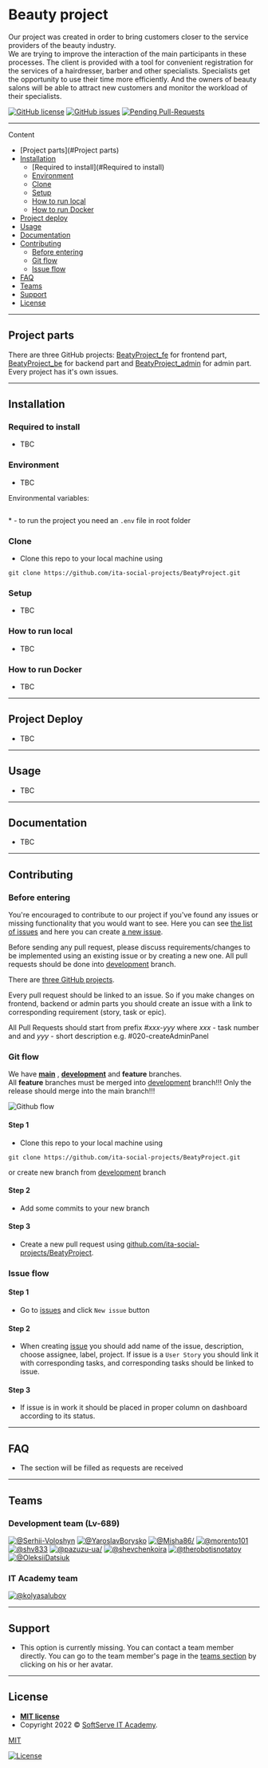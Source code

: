 
# Beauty project

Our project was created in order to bring customers closer to the service providers of the beauty industry.    
We are trying to improve the interaction of the main participants in these processes. The client is provided with a tool for convenient registration for the services of a hairdresser, barber and other specialists. Specialists get the opportunity to use their time more efficiently. And the owners of beauty salons will be able to attract new customers and monitor the workload of their specialists.

[![GitHub license](https://img.shields.io/github/license/ita-social-projects/BeatyProject)](https://github.com/ita-social-projects/BeatyProject/blob/master/LICENSE)
[![GitHub issues](https://img.shields.io/github/issues/ita-social-projects/BeatyProject)](https://github.com/ita-social-projects/BeatyProject/issues)
[![Pending Pull-Requests](https://img.shields.io/github/issues-pr/ita-social-projects/BeatyProject?style=flat-square)](https://github.com/ita-social-projects/BeatyProject/pulls)

---
Content
- [Project parts](#Project parts)
- [Installation](#Installation)
  - [Required to install](#Required to install)
  - [Environment](#Environment)
  - [Clone](#Clone)
  - [Setup](#Setup)
  - [How to run local](#How-to-run-local)
  - [How to run Docker](#How-to-run-Docker)
- [Project deploy](#project-deploy)
- [Usage](#Usage)
- [Documentation](#Documentation)
- [Contributing](#contributing)
  - [Before entering](#Before-entering)
  - [Git flow](#git-flow)
  - [Issue flow](#git-flow)
- [FAQ](#faq)
- [Teams](#Teams)
- [Support](#support)
- [License](#license)

----

## Project parts

There are three GitHub projects: [BeatyProject_fe](https://github.com/ita-social-projects/BeatyProject) for frontend part, [BeatyProject_be](https://github.com/ita-social-projects/BeatyProject) for backend part and [BeatyProject_admin](https://github.com/ita-social-projects/BeatyProject) for admin part. Every project has it's own issues.


----

## Installation

### Required to install

- TBC

### Environment

- TBC   


Environmental variables:
```buildoutcfg

```

 <a name="footnote">*</a> - to run the project you need an `.env` file in root folder

### Clone

-  Clone this repo to your local machine using   
  ```
  git clone https://github.com/ita-social-projects/BeatyProject.git
  ```

### Setup

- TBC

### How to run local

- TBC

### How to run Docker

- TBC

----

## Project Deploy

- TBC

---
## Usage

- TBC

----

## Documentation

- TBC

---

## Contributing

### Before entering

You're encouraged to contribute to our project if you've found any issues or missing functionality that you would want to see. Here you can see [the list of issues](https://github.com/ita-social-projects/BeatyProject/issues) and here you can create [a new issue](https://github.com/ita-social-projects/BeatyProject/issues/new/choose).

Before sending any pull request, please discuss requirements/changes to be implemented using an existing issue or by creating a new one. All pull requests should be done into [development](https://github.com/ita-social-projects/BeatyProject/tree/development) branch.

There are [three GitHub projects](#Project-parts).

Every pull request should be linked to an issue. So if you make changes on frontend, backend or admin parts you should create an issue with a link to corresponding requirement (story, task or epic).

All Pull Requests should start from prefix _#xxx-yyy_ where _xxx_ - task number and and _yyy_ - short description
e.g. #020-createAdminPanel

### Git flow

We have **[main](https://github.com/ita-social-projects/BeatyProject/)** , **[development](https://github.com/ita-social-projects/BeatyProject/tree/development)** and **feature** branches.  
All **feature** branches must be merged into [development](https://github.com/ita-social-projects/BeatyProject/tree/development) branch!!!
Only the release should merge into the main branch!!!

![Github flow](<https://wac-cdn.atlassian.com/dam/jcr:b5259cce-6245-49f2-b89b-9871f9ee3fa4/03%20(2).svg?cdnVersion=1312>)

#### Step 1


-  Clone this repo to your local machine using   
  ```
  git clone https://github.com/ita-social-projects/BeatyProject.git
  ```
  or create new branch from [development](https://github.com/ita-social-projects/BeatyProject/tree/development) branch


#### Step 2

- Add some commits to your new branch

#### Step 3

- Create a new pull request using <a href="https://github.com/ita-social-projects/BeatyProject/compare/" target="_blank">github.com/ita-social-projects/BeatyProject</a>.


### Issue flow

#### Step 1

- Go to [issues](https://github.com/ita-social-projects/BeatyProject/issues) and click `New issue` button

#### Step 2

- When creating [issue](https://github.com/ita-social-projects/BeatyProject/issues/new/choose) you should add name of the issue, description, choose assignee, label, project. If issue is a `User Story` you should link it with corresponding tasks, and corresponding tasks should be linked to issue.

#### Step 3

- If issue is in work it should be placed in proper column on dashboard according to its status.

---

## FAQ

- The section will be filled as requests are received

----

## Teams

### Development team (Lv-689)
[![@Serhii-Voloshyn](https://github.com/Serhii-Voloshyn.png?size=200)](https://github.com/Serhii-Voloshyn)
[![@YaroslavBorysko](https://github.com/YaroslavBorysko.png?size=200)](https://github.com/YaroslavBorysko)
[![@Misha86/](https://github.com/Misha86.png?size=200)](https://github.com/Misha86)
[![@morento101](https://github.com/morento101.png?size=200)](https://github.com/morento101)
[![@shv833](https://github.com/shv833.png?size=200)](https://github.com/shv833)
[![@pazuzu-ua/](https://github.com/pazuzu-ua.png?size=200)](https://github.com/pazuzu-ua/)
[![@shevchenkoira](https://github.com/shevchenkoira.png?size=200)](https://github.com/shevchenkoira)
[![@therobotisnotatoy](https://github.com/therobotisnotatoy.png?size=200)](https://github.com/therobotisnotatoy)
[![@OleksiiDatsiuk](https://github.com/OleksiiDatsiuk.png?size=200)](https://github.com/OleksiiDatsiuk)

### IT Academy team
[![@kolyasalubov](https://github.com/kolyasalubov.png?size=200)](https://github.com/kolyasalubov)

---

## Support

- This option is currently missing. You can contact a team member directly. You can go to the team member's page in the [teams section](#Teams) by clicking on his or her avatar.

---

## License

- **[MIT license](http://opensource.org/licenses/mit-license.php)**
- Copyright 2022 © <a href="https://softserve.academy/" target="_blank"> SoftServe IT Academy</a>.

[MIT](https://choosealicense.com/licenses/mit/) 

[![License](http://img.shields.io/:license-mit-blue.svg?style=flat-square)](http://badges.mit-license.org)